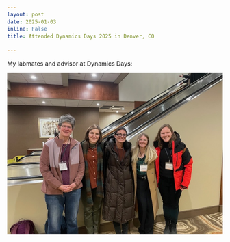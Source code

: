 ```yaml
---
layout: post
date: 2025-01-03
inline: False
title: Attended Dynamics Days 2025 in Denver, CO

---
```


My labmates and advisor at Dynamics Days:

![Dynamics Days](/assets/img/labatDD25.jpg)
